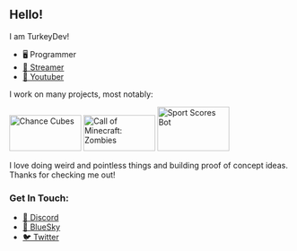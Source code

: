 ## Hello!

I am TurkeyDev!

- 🖥️ Programmer
- [🎥 Streamer](https://trky.dev/twitch)
- [🔴 Youtuber](https://trky.dev/youtube)

I work on many projects, most notably:

[<img src="https://trky.dev/cclogo" alt="Chance Cubes" width="128px" height="64px">](https://www.curseforge.com/minecraft/mc-mods/chance-cubes)
[<img src="https://trky.dev/comzlogo" alt="Call of Minecraft: Zombies" width="128px" height="64px">](https://www.curseforge.com/minecraft/bukkit-plugins/call-duty-zombies)
[<img src="https://trky.dev/ssblogo" alt="Sport Scores Bot" width="128px" height="79px">](https://sportscoresbot.com/)


I love doing weird and pointless things and building proof of concept ideas. Thanks for checking me out!

### Get In Touch:
- [🤖 Discord](https://discord.gg/DkexpJj)
- [🦋 BlueSky](https://trky.dev/bsky)
- [🐦 Twitter](https://trky.dev/twitter)
